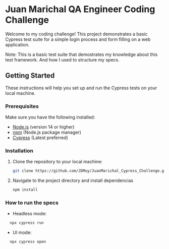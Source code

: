 # Juan Marichal QA Engineer Coding Challenge

Welcome to my coding challenge! This project demonstrates a basic Cypress test suite for a simple login process and form filling on a web application.

Note: This is a basic test suite that demostrates my knowledge about this test framework. And how I used to structure my specs.

## Getting Started

These instructions will help you set up and run the Cypress tests on your local machine.

### Prerequisites

Make sure you have the following installed:

- [Node.js](https://nodejs.org/) (version 14 or higher)
- [npm](https://www.npmjs.com/) (Node.js package manager)
- [Cypress](https://www.cypress.io/) (Latest preferred)

### Installation

1. Clone the repository to your local machine:

   ```bash
   git clone https://github.com/JDMuy/JuanMarichal_Cypress_Challenge.git

2. Navigate to the project directory and install dependencias

    ```bash
   npm install

### How to run the specs

- Headless mode:
 ```bash
   npx cypress run
```

- UI mode:
 ```bash
   npx cypress open
```



